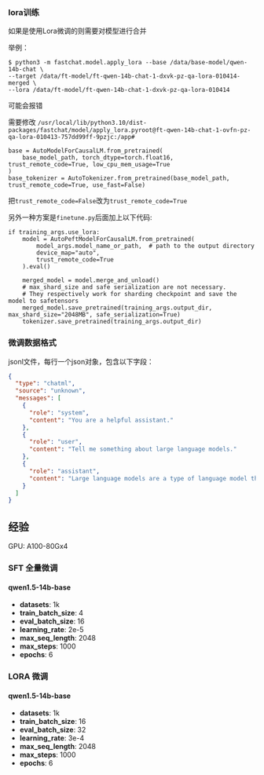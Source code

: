 ### lora训练

如果是使用Lora微调的则需要对模型进行合并

举例：

```
$ python3 -m fastchat.model.apply_lora --base /data/base-model/qwen-14b-chat \
--target /data/ft-model/ft-qwen-14b-chat-1-dxvk-pz-qa-lora-010414-merged \
--lora /data/ft-model/ft-qwen-14b-chat-1-dxvk-pz-qa-lora-010414
```

可能会报错

需要修改 ```/usr/local/lib/python3.10/dist-packages/fastchat/model/apply_lora.pyroot@ft-qwen-14b-chat-1-ovfn-pz-qa-lora-010413-757dd99ff-9pzjc:/app#```

```
base = AutoModelForCausalLM.from_pretrained(
    base_model_path, torch_dtype=torch.float16, trust_remote_code=True, low_cpu_mem_usage=True
)
base_tokenizer = AutoTokenizer.from_pretrained(base_model_path, trust_remote_code=True, use_fast=False)
```

把`trust_remote_code=False`改为`trust_remote_code=True`

另外一种方案是`finetune.py`后面加上以下代码:

```
if training_args.use_lora:
    model = AutoPeftModelForCausalLM.from_pretrained(
        model_args.model_name_or_path,  # path to the output directory
        device_map="auto",
        trust_remote_code=True
    ).eval()

    merged_model = model.merge_and_unload()
    # max_shard_size and safe serialization are not necessary.
    # They respectively work for sharding checkpoint and save the model to safetensors
    merged_model.save_pretrained(training_args.output_dir, max_shard_size="2048MB", safe_serialization=True)
    tokenizer.save_pretrained(training_args.output_dir)
```

### 微调数据格式

jsonl文件，每行一个json对象，包含以下字段：

```json lines
{
  "type": "chatml",
  "source": "unknown",
  "messages": [
    {
      "role": "system",
      "content": "You are a helpful assistant."
    },
    {
      "role": "user",
      "content": "Tell me something about large language models."
    },
    {
      "role": "assistant",
      "content": "Large language models are a type of language model that is trained on a large corpus of text data. They are capable of generating human-like text and are used in a variety of natural language processing tasks..."
    }
  ]
}
```

## 经验

GPU: A100-80Gx4

### SFT 全量微调

#### qwen1.5-14b-base

- **datasets**: 1k
- **train_batch_size**: 4
- **eval_batch_size**: 16
- **learning_rate**: 2e-5
- **max_seq_length**: 2048
- **max_steps**: 1000
- **epochs**: 6

### LORA 微调

#### qwen1.5-14b-base

- **datasets**: 1k
- **train_batch_size**: 16
- **eval_batch_size**: 32
- **learning_rate**: 3e-4
- **max_seq_length**: 2048
- **max_steps**: 1000
- **epochs**: 6
